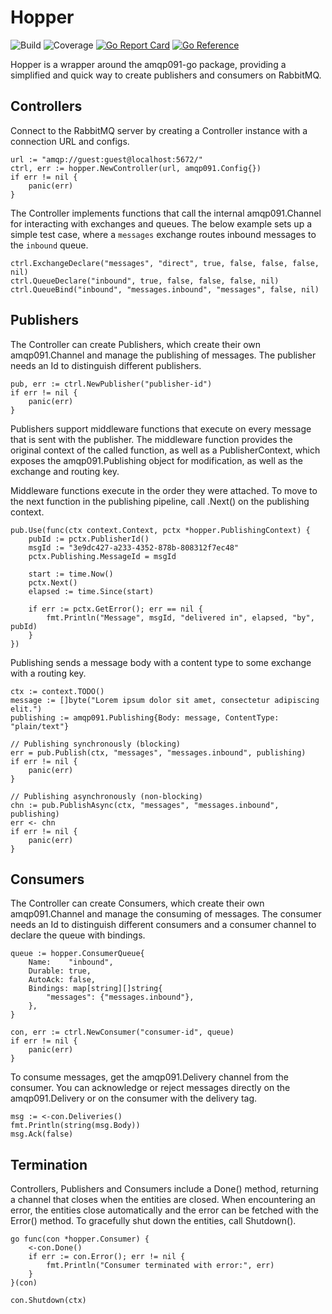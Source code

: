 # Hopper
![Build](https://github.com/soreing/hopper/actions/workflows/build_status.yaml/badge.svg)
![Coverage](https://img.shields.io/endpoint?url=https://gist.githubusercontent.com/Soreing/4b6f950f01f3e6e5b9ed17b268664538/raw/hopper)
[![Go Report Card](https://goreportcard.com/badge/github.com/Soreing/hopper)](https://goreportcard.com/report/github.com/Soreing/hopper)
[![Go Reference](https://pkg.go.dev/badge/github.com/Soreing/hopper.svg)](https://pkg.go.dev/github.com/Soreing/hopper)

Hopper is a wrapper around the amqp091-go package, providing a simplified and quick 
way to create publishers and consumers on RabbitMQ.

## Controllers
Connect to the RabbitMQ server by creating a Controller instance with a connection 
URL and configs.
```golang
url := "amqp://guest:guest@localhost:5672/"
ctrl, err := hopper.NewController(url, amqp091.Config{})
if err != nil {
    panic(err)
}
```

The Controller implements functions that call the internal amqp091.Channel for 
interacting with exchanges and queues. The below example sets up a simple test
case, where a `messages` exchange routes inbound messages to the `inbound` queue.

```golang
ctrl.ExchangeDeclare("messages", "direct", true, false, false, false, nil)
ctrl.QueueDeclare("inbound", true, false, false, false, nil)
ctrl.QueueBind("inbound", "messages.inbound", "messages", false, nil)
```

## Publishers
The Controller can create Publishers, which create their own amqp091.Channel
and manage the publishing of messages. The publisher needs an Id to distinguish
different publishers.

```golang
pub, err := ctrl.NewPublisher("publisher-id")
if err != nil {
    panic(err)
}
```

Publishers support middleware functions that execute on every message that is 
sent with the publisher. The middleware function provides the original context
of the called function, as well as a PublisherContext, which exposes
the amqp091.Publishing object for modification, as well as the exchange 
and routing key.

Middleware functions execute in the order they were attached. To move to the
next function in the publishing pipeline, call .Next() on the publishing context.

```golang
pub.Use(func(ctx context.Context, pctx *hopper.PublishingContext) {
    pubId := pctx.PublisherId()
    msgId := "3e9dc427-a233-4352-878b-808312f7ec48"
    pctx.Publishing.MessageId = msgId

    start := time.Now()
    pctx.Next()
    elapsed := time.Since(start)

    if err := pctx.GetError(); err == nil {
        fmt.Println("Message", msgId, "delivered in", elapsed, "by", pubId)
    }
})
```

Publishing sends a message body with a content type to some exchange with a routing key. 
```golang
ctx := context.TODO()
message := []byte("Lorem ipsum dolor sit amet, consectetur adipiscing elit.")
publishing := amqp091.Publishing{Body: message, ContentType: "plain/text"}

// Publishing synchronously (blocking)
err = pub.Publish(ctx, "messages", "messages.inbound", publishing)
if err != nil {
    panic(err)
}

// Publishing asynchronously (non-blocking)
chn := pub.PublishAsync(ctx, "messages", "messages.inbound", publishing)
err <- chn
if err != nil {
    panic(err)
}
```

## Consumers
The Controller can create Consumers, which create their own amqp091.Channel
and manage the consuming of messages. The consumer needs an Id to distinguish
different consumers and a consumer channel to declare the queue with bindings.

```golang
queue := hopper.ConsumerQueue{
    Name:    "inbound",
    Durable: true,
    AutoAck: false,
    Bindings: map[string][]string{
        "messages": {"messages.inbound"},
    },
}

con, err := ctrl.NewConsumer("consumer-id", queue)
if err != nil {
    panic(err)
}
```

To consume messages, get the amqp091.Delivery channel from the consumer. You can
acknowledge or reject messages directly on the amqp091.Delivery or on the consumer
with the delivery tag.
```golang
msg := <-con.Deliveries()
fmt.Println(string(msg.Body))
msg.Ack(false)
```

## Termination
Controllers, Publishers and Consumers include a Done() method, returning a 
channel that closes when the entities are closed. When encountering an error,
the entities close automatically and the error can be fetched with the Error()
method. To gracefully shut down the entities, call Shutdown().
```golang
go func(con *hopper.Consumer) {
    <-con.Done()
    if err := con.Error(); err != nil {
        fmt.Println("Consumer terminated with error:", err)
    }
}(con)

con.Shutdown(ctx)
```